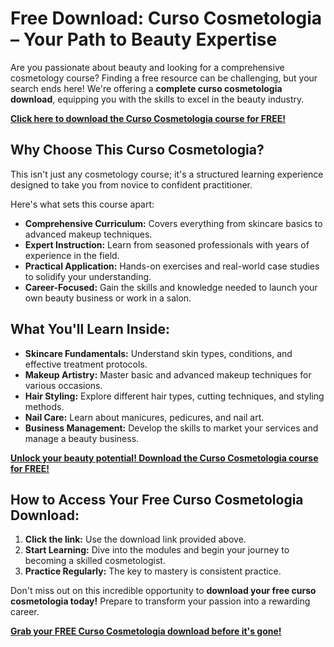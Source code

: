 # Free Download: Curso Cosmetologia – Your Path to Beauty Expertise

Are you passionate about beauty and looking for a comprehensive cosmetology course? Finding a free resource can be challenging, but your search ends here! We're offering a **complete curso cosmetologia download**, equipping you with the skills to excel in the beauty industry.

[**Click here to download the Curso Cosmetologia course for FREE!**](https://udemywork.com/curso-cosmetologia)

## Why Choose This Curso Cosmetologia?

This isn't just any cosmetology course; it's a structured learning experience designed to take you from novice to confident practitioner.

Here's what sets this course apart:

*   **Comprehensive Curriculum:** Covers everything from skincare basics to advanced makeup techniques.
*   **Expert Instruction:** Learn from seasoned professionals with years of experience in the field.
*   **Practical Application:** Hands-on exercises and real-world case studies to solidify your understanding.
*   **Career-Focused:** Gain the skills and knowledge needed to launch your own beauty business or work in a salon.

## What You'll Learn Inside:

*   **Skincare Fundamentals:** Understand skin types, conditions, and effective treatment protocols.
*   **Makeup Artistry:** Master basic and advanced makeup techniques for various occasions.
*   **Hair Styling:** Explore different hair types, cutting techniques, and styling methods.
*   **Nail Care:** Learn about manicures, pedicures, and nail art.
*   **Business Management:** Develop the skills to market your services and manage a beauty business.

[**Unlock your beauty potential! Download the Curso Cosmetologia course for FREE!**](https://udemywork.com/curso-cosmetologia)

## How to Access Your Free Curso Cosmetologia Download:

1.  **Click the link:** Use the download link provided above.
2.  **Start Learning:** Dive into the modules and begin your journey to becoming a skilled cosmetologist.
3.  **Practice Regularly:** The key to mastery is consistent practice.

Don't miss out on this incredible opportunity to **download your free curso cosmetologia today!** Prepare to transform your passion into a rewarding career.

[**Grab your FREE Curso Cosmetologia download before it's gone!**](https://udemywork.com/curso-cosmetologia)
